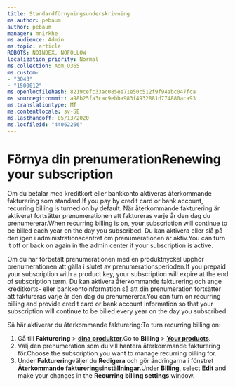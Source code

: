 ```yaml
---
title: Standardförnyningsunderskrivning
ms.author: pebaum
author: pebaum
manager: mnirkhe
ms.audience: Admin
ms.topic: article
ROBOTS: NOINDEX, NOFOLLOW
localization_priority: Normal
ms.collection: Adm_O365
ms.custom:
- "3043"
- "1500012"
ms.openlocfilehash: 8219cefc33ac085ee71e50c512f9f94abc047fca
ms.sourcegitcommit: a98b25fa3cac9ebba983f4932881d774880aca93
ms.translationtype: MT
ms.contentlocale: sv-SE
ms.lasthandoff: 05/13/2020
ms.locfileid: "44062266"
---
```

# <a name="renewing-your-subscription"></a><span data-ttu-id="ceda3-102">Förnya din prenumeration</span><span class="sxs-lookup"><span data-stu-id="ceda3-102">Renewing your subscription</span></span>

<span data-ttu-id="ceda3-103">Om du betalar med kreditkort eller bankkonto aktiveras återkommande fakturering som standard.</span><span class="sxs-lookup"><span data-stu-id="ceda3-103">If you pay by credit card or bank account, recurring billing is turned on by default.</span></span> <span data-ttu-id="ceda3-104">När återkommande fakturering är aktiverat fortsätter prenumerationen att faktureras varje år den dag du prenumererar.</span><span class="sxs-lookup"><span data-stu-id="ceda3-104">When recurring billing is on, your subscription will continue to be billed each year on the day you subscribed.</span></span> <span data-ttu-id="ceda3-105">Du kan aktivera eller slå på den igen i administrationscentret om prenumerationen är aktiv.</span><span class="sxs-lookup"><span data-stu-id="ceda3-105">You can turn it off or back on again in the admin center if your subscription is active.</span></span>

<span data-ttu-id="ceda3-106">Om du har förbetalt prenumerationen med en produktnyckel upphör prenumerationen att gälla i slutet av prenumerationsperioden.</span><span class="sxs-lookup"><span data-stu-id="ceda3-106">If you prepaid your subscription with a product key, your subscription will expire at the end of subscription term.</span></span> <span data-ttu-id="ceda3-107">Du kan aktivera återkommande fakturering och ange kreditkorts- eller bankkontoinformation så att din prenumeration fortsätter att faktureras varje år den dag du prenumererar.</span><span class="sxs-lookup"><span data-stu-id="ceda3-107">You can turn on recurring billing and provide credit card or bank account information so that your subscription will continue to be billed every year on the day you subscribed.</span></span>

<span data-ttu-id="ceda3-108">Så här aktiverar du återkommande fakturering:</span><span class="sxs-lookup"><span data-stu-id="ceda3-108">To turn recurring billing on:</span></span> 

1. <span data-ttu-id="ceda3-109">Gå till **Fakturering**  >  **[dina produkter](https://go.microsoft.com/fwlink/p/?linkid=842054)**.</span><span class="sxs-lookup"><span data-stu-id="ceda3-109">Go to **Billing** > **[Your products](https://go.microsoft.com/fwlink/p/?linkid=842054)**.</span></span>
2. <span data-ttu-id="ceda3-110">Välj den prenumeration som du vill hantera återkommande fakturering för.</span><span class="sxs-lookup"><span data-stu-id="ceda3-110">Choose the subscription you want to manage recurring billing for.</span></span>
3. <span data-ttu-id="ceda3-111">Under **Fakturering**väljer du **Redigera** och gör ändringarna i fönstret **Återkommande faktureringsinställningar.**</span><span class="sxs-lookup"><span data-stu-id="ceda3-111">Under **Billing**, select **Edit** and make your changes in the **Recurring billing settings** window.</span></span> 